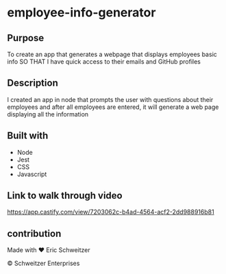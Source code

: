 # employee-info-generator


## Purpose

To create an app that generates a webpage that displays employees basic info
SO THAT I have quick access to their emails and GitHub profiles

## Description

I created an app in node that prompts the user with questions about their employees and after all employees are entered, it will generate a web page displaying all the information

## Built with
* Node
* Jest
* CSS
* Javascript



## Link to walk through video
https://app.castify.com/view/7203062c-b4ad-4564-acf2-2dd988916b81

## contribution
Made with ❤️ Eric Schweitzer

&copy; Schweitzer Enterprises 

